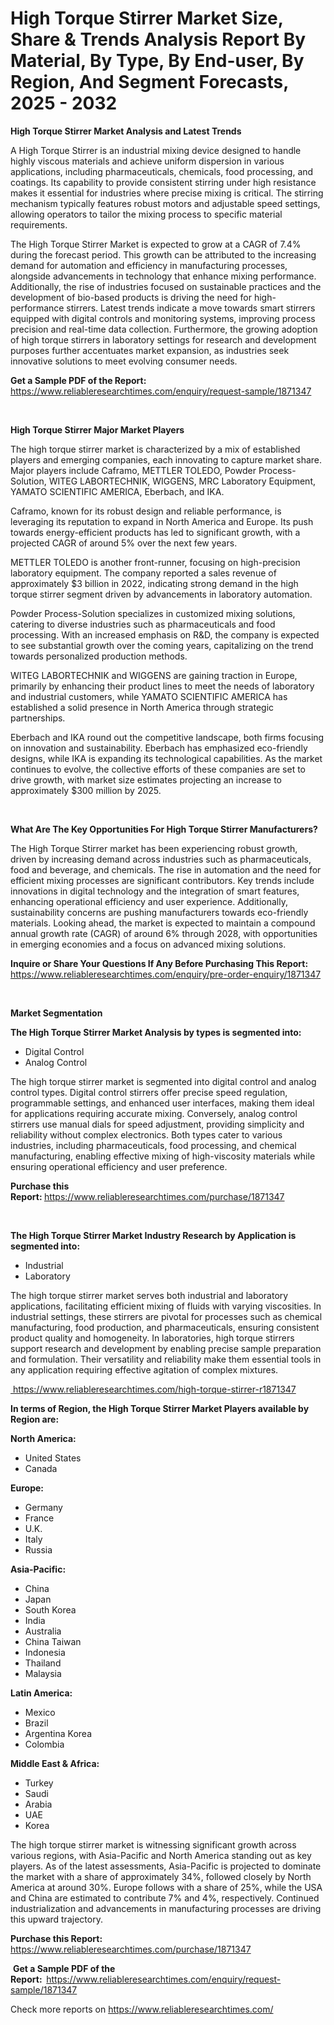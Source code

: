 <p><h1>High Torque Stirrer Market Size, Share & Trends Analysis Report By Material, By Type, By End-user, By Region, And Segment Forecasts, 2025 - 2032</h1></p><p><strong>High Torque Stirrer Market Analysis and Latest Trends</strong></p>
<p><p>A High Torque Stirrer is an industrial mixing device designed to handle highly viscous materials and achieve uniform dispersion in various applications, including pharmaceuticals, chemicals, food processing, and coatings. Its capability to provide consistent stirring under high resistance makes it essential for industries where precise mixing is critical. The stirring mechanism typically features robust motors and adjustable speed settings, allowing operators to tailor the mixing process to specific material requirements.</p><p>The High Torque Stirrer Market is expected to grow at a CAGR of 7.4% during the forecast period. This growth can be attributed to the increasing demand for automation and efficiency in manufacturing processes, alongside advancements in technology that enhance mixing performance. Additionally, the rise of industries focused on sustainable practices and the development of bio-based products is driving the need for high-performance stirrers. Latest trends indicate a move towards smart stirrers equipped with digital controls and monitoring systems, improving process precision and real-time data collection. Furthermore, the growing adoption of high torque stirrers in laboratory settings for research and development purposes further accentuates market expansion, as industries seek innovative solutions to meet evolving consumer needs.</p></p>
<p><strong>Get a Sample PDF of the Report:&nbsp;</strong> <a href="https://www.reliableresearchtimes.com/enquiry/request-sample/1871347?utm_campaign=1581&utm_medium=2&utm_source=Github&utm_content=ia&utm_term=28022025&utm_id=high-torque-stirrer">https://www.reliableresearchtimes.com/enquiry/request-sample/1871347</a></p>
<p>&nbsp;</p>
<p><strong>High Torque Stirrer Major Market Players</strong></p>
<p><p>The high torque stirrer market is characterized by a mix of established players and emerging companies, each innovating to capture market share. Major players include Caframo, METTLER TOLEDO, Powder Process-Solution, WITEG LABORTECHNIK, WIGGENS, MRC Laboratory Equipment, YAMATO SCIENTIFIC AMERICA, Eberbach, and IKA.</p><p>Caframo, known for its robust design and reliable performance, is leveraging its reputation to expand in North America and Europe. Its push towards energy-efficient products has led to significant growth, with a projected CAGR of around 5% over the next few years.</p><p>METTLER TOLEDO is another front-runner, focusing on high-precision laboratory equipment. The company reported a sales revenue of approximately $3 billion in 2022, indicating strong demand in the high torque stirrer segment driven by advancements in laboratory automation.</p><p>Powder Process-Solution specializes in customized mixing solutions, catering to diverse industries such as pharmaceuticals and food processing. With an increased emphasis on R&D, the company is expected to see substantial growth over the coming years, capitalizing on the trend towards personalized production methods.</p><p>WITEG LABORTECHNIK and WIGGENS are gaining traction in Europe, primarily by enhancing their product lines to meet the needs of laboratory and industrial customers, while YAMATO SCIENTIFIC AMERICA has established a solid presence in North America through strategic partnerships.</p><p>Eberbach and IKA round out the competitive landscape, both firms focusing on innovation and sustainability. Eberbach has emphasized eco-friendly designs, while IKA is expanding its technological capabilities. As the market continues to evolve, the collective efforts of these companies are set to drive growth, with market size estimates projecting an increase to approximately $300 million by 2025.</p></p>
<p>&nbsp;</p>
<p><strong>What Are The Key Opportunities For High Torque Stirrer Manufacturers?</strong></p>
<p><p>The High Torque Stirrer market has been experiencing robust growth, driven by increasing demand across industries such as pharmaceuticals, food and beverage, and chemicals. The rise in automation and the need for efficient mixing processes are significant contributors. Key trends include innovations in digital technology and the integration of smart features, enhancing operational efficiency and user experience. Additionally, sustainability concerns are pushing manufacturers towards eco-friendly materials. Looking ahead, the market is expected to maintain a compound annual growth rate (CAGR) of around 6% through 2028, with opportunities in emerging economies and a focus on advanced mixing solutions.</p></p>
<p><strong>Inquire or Share Your Questions If Any Before Purchasing This Report:</strong> <a href="https://www.reliableresearchtimes.com/enquiry/pre-order-enquiry/1871347?utm_campaign=1581&utm_medium=2&utm_source=Github&utm_content=ia&utm_term=28022025&utm_id=high-torque-stirrer">https://www.reliableresearchtimes.com/enquiry/pre-order-enquiry/1871347</a></p>
<p>&nbsp;</p>
<p><strong>Market Segmentation</strong></p>
<p><strong>The High Torque Stirrer Market Analysis by types is segmented into:</strong></p>
<p><ul><li>Digital Control</li><li>Analog Control</li></ul></p>
<p><p>The high torque stirrer market is segmented into digital control and analog control types. Digital control stirrers offer precise speed regulation, programmable settings, and enhanced user interfaces, making them ideal for applications requiring accurate mixing. Conversely, analog control stirrers use manual dials for speed adjustment, providing simplicity and reliability without complex electronics. Both types cater to various industries, including pharmaceuticals, food processing, and chemical manufacturing, enabling effective mixing of high-viscosity materials while ensuring operational efficiency and user preference.</p></p>
<p><strong>Purchase this Report:&nbsp;</strong><a href="https://www.reliableresearchtimes.com/purchase/1871347?utm_campaign=1581&utm_medium=2&utm_source=Github&utm_content=ia&utm_term=28022025&utm_id=high-torque-stirrer">https://www.reliableresearchtimes.com/purchase/1871347</a></p>
<p>&nbsp;</p>
<p><strong>The High Torque Stirrer Market Industry Research by Application is segmented into:</strong></p>
<p><ul><li>Industrial</li><li>Laboratory</li></ul></p>
<p><p>The high torque stirrer market serves both industrial and laboratory applications, facilitating efficient mixing of fluids with varying viscosities. In industrial settings, these stirrers are pivotal for processes such as chemical manufacturing, food production, and pharmaceuticals, ensuring consistent product quality and homogeneity. In laboratories, high torque stirrers support research and development by enabling precise sample preparation and formulation. Their versatility and reliability make them essential tools in any application requiring effective agitation of complex mixtures.</p></p>
<p><a href="https://www.reliableresearchtimes.com/high-torque-stirrer-r1871347?utm_campaign=1581&utm_medium=2&utm_source=Github&utm_content=ia&utm_term=28022025&utm_id=high-torque-stirrer">&nbsp;https://www.reliableresearchtimes.com/high-torque-stirrer-r1871347</a></p>
<p><strong>In terms of Region, the High Torque Stirrer Market Players available by Region are:</strong></p>
<p>
    <p> <strong> North America: </strong>
        <ul>
            <li>United States</li>
            <li>Canada</li>
        </ul>
        </p> 
    <p> <strong> Europe: </strong>
        <ul>
            <li>Germany</li>
            <li>France</li>
            <li>U.K.</li>
            <li>Italy</li>
            <li>Russia</li>
        </ul>
        </p> 
    <p> <strong> Asia-Pacific: </strong>
        <ul>
            <li>China</li>
            <li>Japan</li>
            <li>South Korea</li>
            <li>India</li>
            <li>Australia</li>
            <li>China Taiwan</li>
            <li>Indonesia</li>
            <li>Thailand</li>
            <li>Malaysia</li>
        </ul>
        </p> 
    <p> <strong> Latin America: </strong>
        <ul>
            <li>Mexico</li>
            <li>Brazil</li>
            <li>Argentina Korea</li>
            <li>Colombia</li>
        </ul>
        </p> 
    <p> <strong> Middle East & Africa: </strong>
        <ul>
            <li>Turkey</li>
            <li>Saudi</li>
            <li>Arabia</li>
            <li>UAE</li>
            <li>Korea</li>
        </ul>
    </p>
    </p>
<p><p>The high torque stirrer market is witnessing significant growth across various regions, with Asia-Pacific and North America standing out as key players. As of the latest assessments, Asia-Pacific is projected to dominate the market with a share of approximately 34%, followed closely by North America at around 30%. Europe follows with a share of 25%, while the USA and China are estimated to contribute 7% and 4%, respectively. Continued industrialization and advancements in manufacturing processes are driving this upward trajectory.</p></p>
<p><strong>Purchase this Report: </strong><a href="https://www.reliableresearchtimes.com/purchase/1871347?utm_campaign=1581&utm_medium=2&utm_source=Github&utm_content=ia&utm_term=28022025&utm_id=high-torque-stirrer">https://www.reliableresearchtimes.com/purchase/1871347</a></p>
<p>&nbsp;<strong>Get a Sample PDF of the Report:&nbsp;&nbsp;</strong><a href="https://www.reliableresearchtimes.com/enquiry/request-sample/1871347?utm_campaign=1581&utm_medium=2&utm_source=Github&utm_content=ia&utm_term=28022025&utm_id=high-torque-stirrer">https://www.reliableresearchtimes.com/enquiry/request-sample/1871347</a></p>
<p><strong></strong></p>
<p>Check more reports on <a href="https://www.reliableresearchtimes.com/?utm_campaign=1581&utm_medium=2&utm_source=Github&utm_content=ia&utm_term=28022025&utm_id=high-torque-stirrer">https://www.reliableresearchtimes.com/</a></p>